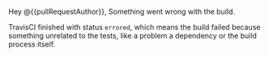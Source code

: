 Hey @{{pullRequestAuthor}}, 
Something went wrong with the build.

TravisCI finished with status `errored`, which means the build failed because something unrelated to the tests, like a problem a dependency or the build process itself.